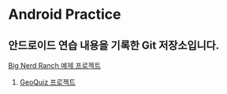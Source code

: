 Android Practice
================

안드로이드 연습 내용을 기록한 Git 저장소입니다.
------------------------------------

[Big Nerd Ranch 예제 프로젝트](./Big_Nerd_Ranch)

1. [GeoQuiz 프로젝트](./Big_Nerd_Ranch/GeoQuiz)